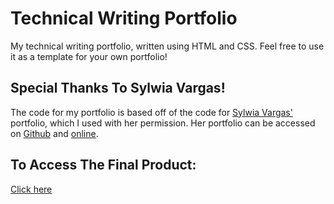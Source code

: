 # Technical Writing Portfolio

My technical writing portfolio, written using HTML and CSS. Feel free to use it as a template for your own portfolio! 

## Special Thanks To Sylwia Vargas! 

The code for my portfolio is based off of the code for [Sylwia Vargas'](https://github.com/sylwiavargas) portfolio, which I used with her permission. Her portfolio can be accessed  on [Github](https://github.com/sylwiavargas/Tech-Writing-Linktree/blob/main/readme.md) and [online](https://tech-writer.netlify.app/).

## To Access The Final Product:

[Click here](https://chaneth8.github.io/Ethan-s-Tech-Writing-Portfolio/)
